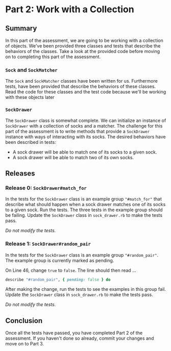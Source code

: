 # Part 2: Work with a Collection
## Summary
In this part of the assessment, we are going to be working with a collection of objects.  We've been provided three classes and tests that describe the behaviors of the classes.  Take a look at the provided code before moving on to completing this part of the assessment.

### `Sock` and `SockMatcher`
The `Sock` and `SockMatcher` classes have been written for us.  Furthermore tests, have been provided that describe the behaviors of these classes.  Read the code for these classes and the test code because we'll be working with these objects later

### `SockDrawer`
The `SockDrawer` class is somewhat complete.  We can initialize an instance of `SockDrawer` with a collection of socks and a matcher.  The challenge for this part of the assessment is to write methods that provide a `SockDrawer` instance with ways of interacting with its socks.  The desired behaviors have been described in tests:

- A sock drawer will be able to match one of its socks to a given sock.
- A sock drawer will be able to match two of its own socks.

## Releases
### Release 0: `SockDrawer#match_for`
In the tests for the `SockDrawer` class is an example group `"#match_for"` that describe what should happen when a sock drawer matches one of its socks to a given sock.  Run the tests.  The three tests in the example group should be failing.  Update the `SockDrawer` class in `sock_drawer.rb` to make the tests pass.

*Do not modify the tests.*

### Release 1:  `SockDrawer#random_pair`
In the tests for the `SockDrawer` class is an example group `"#random_pair"`.  The example group is currently marked as pending.

On Line 46, change `true` to `false`.  The line should then read ...

```ruby
describe "#random_pair", { pending: false } do
```

After making the change, run the tests to see the examples in this group fail.  Update the `SockDrawer` class in `sock_drawer.rb` to make the tests pass.

*Do not modify the tests.*

## Conclusion
Once all the tests have passed, you have completed Part 2 of the assessment.  If you haven't done so already, commit your changes and move on to Part 3.
